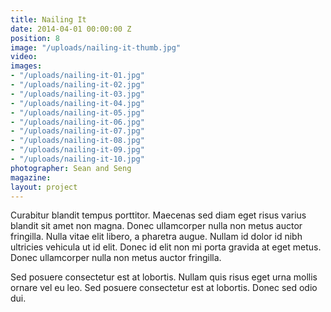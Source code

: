 ```yaml
---
title: Nailing It
date: 2014-04-01 00:00:00 Z
position: 8
image: "/uploads/nailing-it-thumb.jpg"
video: 
images:
- "/uploads/nailing-it-01.jpg"
- "/uploads/nailing-it-02.jpg"
- "/uploads/nailing-it-03.jpg"
- "/uploads/nailing-it-04.jpg"
- "/uploads/nailing-it-05.jpg"
- "/uploads/nailing-it-06.jpg"
- "/uploads/nailing-it-07.jpg"
- "/uploads/nailing-it-08.jpg"
- "/uploads/nailing-it-09.jpg"
- "/uploads/nailing-it-10.jpg"
photographer: Sean and Seng
magazine: 
layout: project
---
```


Curabitur blandit tempus porttitor. Maecenas sed diam eget risus varius blandit sit amet non magna. Donec ullamcorper nulla non metus auctor fringilla. Nulla vitae elit libero, a pharetra augue. Nullam id dolor id nibh ultricies vehicula ut id elit. Donec id elit non mi porta gravida at eget metus. Donec ullamcorper nulla non metus auctor fringilla.

Sed posuere consectetur est at lobortis. Nullam quis risus eget urna mollis ornare vel eu leo. Sed posuere consectetur est at lobortis. Donec sed odio dui.